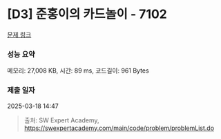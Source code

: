# [D3] 준홍이의 카드놀이 - 7102 

[문제 링크](https://swexpertacademy.com/main/code/problem/problemDetail.do?contestProbId=AWkIlHWqBYcDFAXC) 

### 성능 요약

메모리: 27,008 KB, 시간: 89 ms, 코드길이: 961 Bytes

### 제출 일자

2025-03-18 14:47



> 출처: SW Expert Academy, https://swexpertacademy.com/main/code/problem/problemList.do